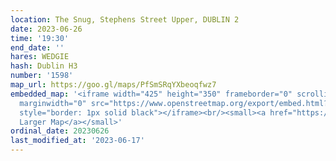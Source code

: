 ```yaml
---
location: The Snug, Stephens Street Upper, DUBLIN 2
date: 2023-06-26
time: '19:30'
end_date: ''
hares: WEDGIE
hash: Dublin H3
number: '1598'
map_url: https://goo.gl/maps/PfSmSRqYXbeoqfwz7
embedded_map: '<iframe width="425" height="350" frameborder="0" scrolling="no" marginheight="0"
  marginwidth="0" src="https://www.openstreetmap.org/export/embed.html?bbox=-6.110715866088868%2C53.57799641685557%2C-6.108309924602509%2C53.57936435433713&amp;layer=mapnik&amp;marker=53.57868039112932%2C-6.109512895345688"
  style="border: 1px solid black"></iframe><br/><small><a href="https://www.openstreetmap.org/?mlat=53.57868&amp;mlon=-6.10951#map=19/53.57868/-6.10951">View
  Larger Map</a></small>'
ordinal_date: 20230626
last_modified_at: '2023-06-17'
---
```


